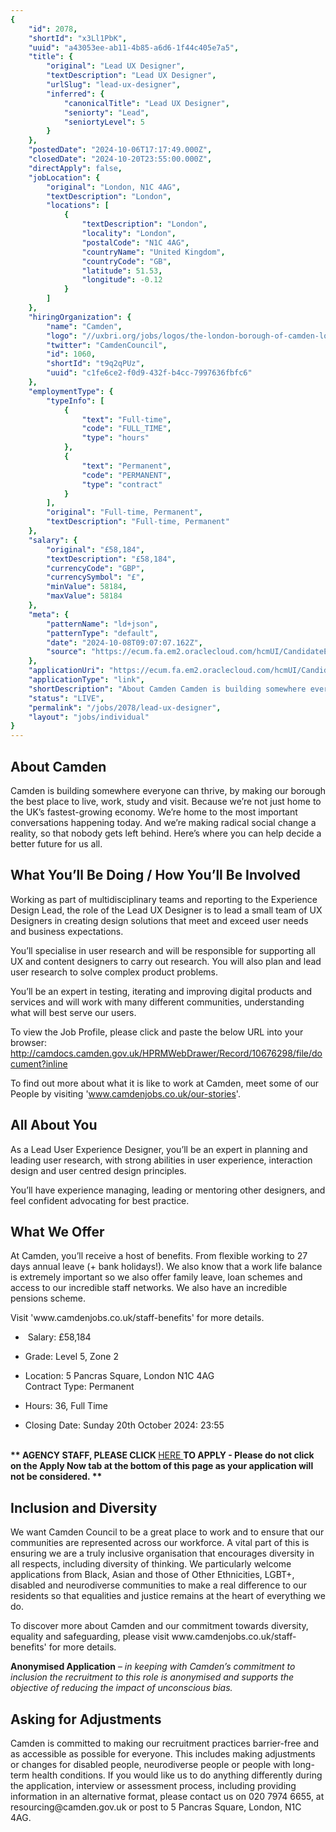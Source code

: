 ```yaml
---
{
	"id": 2078,
	"shortId": "x3Ll1PbK",
	"uuid": "a43053ee-ab11-4b85-a6d6-1f44c405e7a5",
	"title": {
		"original": "Lead UX Designer",
		"textDescription": "Lead UX Designer",
		"urlSlug": "lead-ux-designer",
		"inferred": {
			"canonicalTitle": "Lead UX Designer",
			"seniorty": "Lead",
			"seniortyLevel": 5
		}
	},
	"postedDate": "2024-10-06T17:17:49.000Z",
	"closedDate": "2024-10-20T23:55:00.000Z",
	"directApply": false,
	"jobLocation": {
		"original": "London, N1C 4AG",
		"textDescription": "London",
		"locations": [
			{
				"textDescription": "London",
				"locality": "London",
				"postalCode": "N1C 4AG",
				"countryName": "United Kingdom",
				"countryCode": "GB",
				"latitude": 51.53,
				"longitude": -0.12
			}
		]
	},
	"hiringOrganization": {
		"name": "Camden",
		"logo": "//uxbri.org/jobs/logos/the-london-borough-of-camden-logo.svg",
		"twitter": "CamdenCouncil",
		"id": 1060,
		"shortId": "t9q2qPUz",
		"uuid": "c1fe6ce2-f0d9-432f-b4cc-7997636fbfc6"
	},
	"employmentType": {
		"typeInfo": [
			{
				"text": "Full-time",
				"code": "FULL_TIME",
				"type": "hours"
			},
			{
				"text": "Permanent",
				"code": "PERMANENT",
				"type": "contract"
			}
		],
		"original": "Full-time, Permanent",
		"textDescription": "Full-time, Permanent"
	},
	"salary": {
		"original": "£58,184",
		"textDescription": "£58,184",
		"currencyCode": "GBP",
		"currencySymbol": "£",
		"minValue": 58184,
		"maxValue": 58184
	},
	"meta": {
		"patternName": "ld+json",
		"patternType": "default",
		"date": "2024-10-08T09:07:07.162Z",
		"source": "https://ecum.fa.em2.oraclecloud.com/hcmUI/CandidateExperience/en/sites/CX_2/job/3098?utm_medium=jobboard&utm_source=Indeed"
	},
	"applicationUri": "https://ecum.fa.em2.oraclecloud.com/hcmUI/CandidateExperience/en/sites/CX_2/job/3098/apply/email",
	"applicationType": "link",
	"shortDescription": "About Camden Camden is building somewhere everyone can thrive, by making our borough the best place to live, work, study and visit. Because we’re’ not just home to the UK’s’ fastest-growing- economy",
	"status": "LIVE",
	"permalink": "/jobs/2078/lead-ux-designer",
	"layout": "jobs/individual"
}
---
```

<h2>About Camden<strong>&nbsp;</strong></h2><p>Camden is building somewhere everyone can thrive, by making our borough the best place to live, work, study and visit. Because we’re not just home to the UK’s fastest-growing economy. We’re home to the most important conversations happening today. And we’re making radical social change a reality, so that nobody gets left behind. Here’s where you can help decide a better future for us all.</p><h2>What You’ll Be Doing / How You’ll Be Involved<em>&nbsp;</em></h2><p>Working as part of multidisciplinary teams and reporting to the Experience Design Lead, the role of the Lead UX Designer is to lead a small team of UX Designers in creating design solutions that meet and exceed user needs and business expectations.</p><p>You’ll specialise in user research and will be responsible for supporting all UX and content designers to carry out research. You will also plan and lead user research to solve complex product problems.</p><p>You’ll be an expert in testing, iterating and improving digital products and services and will work with many different communities, understanding what will best serve our users.<em>&nbsp;</em></p><p>To view the Job Profile, please click and paste the below URL into your browser:&nbsp;<br><a target="_blank" rel="noopener noreferrer nofollow" href="http://camdocs.camden.gov.uk/HPRMWebDrawer/Record/10676298/file/document?inline">http://camdocs.camden.gov.uk/HPRMWebDrawer/Record/10676298/file/document?inline</a></p><p>To find out more about what it is like to work at Camden, meet some of our People by visiting '<a target="_blank" rel="noopener noreferrer nofollow" href="http://www.camdenjobs.co.uk/our-stories">www.camdenjobs.co.uk/our-stories</a>'.</p><h2>All About You</h2><p>As a Lead User Experience Designer, you’ll be an expert in planning and leading user research, with strong abilities in user experience, interaction design and user centred design principles.</p><p>You’ll have experience managing, leading or mentoring other designers, and feel confident advocating for best practice.<strong>&nbsp;</strong></p><h2>What We Offer</h2><p>At Camden, you’ll receive a host of benefits. From flexible working to 27 days annual leave (+ bank holidays!). We also know that a work life balance is extremely important so we also offer family leave, loan schemes and access to our incredible staff networks. We also have an incredible pensions scheme.&nbsp;</p><p>Visit 'www.camdenjobs.co.uk/staff-benefits' for more details.&nbsp;</p><ul><li><p>&nbsp;Salary: £58,184</p></li><li><p>Grade: Level 5, Zone 2</p></li><li><p>Location: 5 Pancras Square, London N1C 4AG<br>Contract Type: Permanent</p></li><li><p>Hours: 36, Full Time&nbsp;&nbsp;&nbsp;&nbsp;&nbsp;&nbsp;&nbsp;&nbsp;</p></li><li><p>Closing Date: Sunday 20th October 2024: 23:55<br>&nbsp;</p></li></ul><p><strong>** AGENCY STAFF, PLEASE CLICK </strong><a target="_blank" rel="noopener noreferrer nofollow" href="https://ecum.fa.em2.oraclecloud.com/hcmUI/CandidateExperience/en/sites/CX_2/job/3098/?utm_medium=jobshare">HERE&nbsp;</a><strong>TO APPLY - Please do not click on the Apply Now tab at the bottom of this page as your application will not be considered. **&nbsp;</strong></p><h2>Inclusion and Diversity&nbsp;</h2><p>We want Camden Council to be a great place to work and to ensure that our communities are represented across our workforce. A vital part of this is ensuring we are a truly inclusive organisation that encourages diversity in all respects, including diversity of thinking. We particularly welcome applications from Black, Asian and those of Other Ethnicities, LGBT+, disabled and neurodiverse communities to make a real difference to our residents so that equalities and justice remains at the heart of everything we do.</p><p>To discover more about Camden and our commitment towards diversity, equality and safeguarding, please visit www.camdenjobs.co.uk/staff-benefits' for more details.&nbsp;&nbsp;&nbsp;&nbsp;&nbsp;&nbsp;&nbsp;&nbsp;&nbsp;</p><p><strong>Anonymised Application</strong>&nbsp;–&nbsp;<em>in keeping with Camden’s commitment to inclusion the recruitment to this role is anonymised and supports the objective of reducing the impact of unconscious bias.</em>&nbsp;</p><h2>Asking for Adjustments&nbsp;</h2><p>Camden is committed to making our recruitment practices barrier-free and as accessible as possible for everyone. This includes making adjustments or changes for disabled people, neurodiverse people or people with long-term health conditions. If you would like us to do anything differently during the application, interview or assessment process, including providing information in an alternative format, please contact us on 020 7974 6655, at resourcing@camden.gov.uk or post to 5 Pancras Square, London, N1C 4AG.&nbsp;</p>
